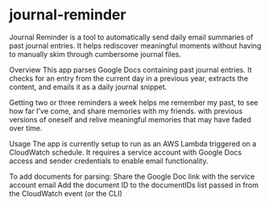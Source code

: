 # journal-reminder
Journal Reminder is a tool to automatically send daily email summaries of past journal entries. It helps rediscover meaningful moments without having to manually skim through cumbersome journal files.

Overview
This app parses Google Docs containing past journal entries. It checks for an entry from the current day in a previous year, extracts the content, and emails it as a daily journal snippet.

Getting two or three reminders a week helps me remember my past, to see how far I've come, and share memories with my friends. with previous versions of oneself and relive meaningful memories that may have faded over time.

Usage
The app is currently setup to run as an AWS Lambda triggered on a CloudWatch schedule.
It requires a service account with Google Docs access and sender credentials to enable email functionality.

To add documents for parsing:
Share the Google Doc link with the service account email
Add the document ID to the documentIDs list passed in from the CloudWatch event (or the CLI)